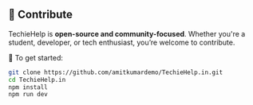 
## 📢 Contribute

TechieHelp is **open-source and community-focused**. Whether you're a student, developer, or tech enthusiast, you’re welcome to contribute.

📌 To get started:
```bash
git clone https://github.com/amitkumardemo/TechieHelp.in.git
cd TechieHelp.in
npm install
npm run dev
